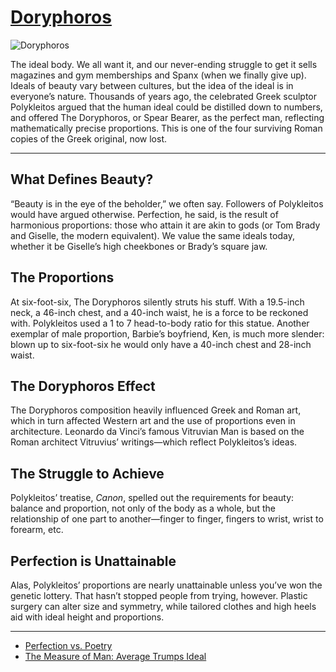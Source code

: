 # [Doryphoros](http://artsmia.github.io/griot/#/o/3520)
![Doryphoros](http://api.artsmia.org/images/3520/large.jpg)

The ideal body. We all want it, and our never-ending struggle to get it sells magazines and gym memberships and Spanx (when we finally give up). Ideals of beauty vary between cultures, but the idea of the ideal is in everyone’s nature. Thousands of years ago, the celebrated Greek sculptor Polykleitos argued that the human ideal could be distilled down to numbers, and offered The Doryphoros, or Spear Bearer, as the perfect man, reflecting mathematically precise proportions. This is one of the four surviving Roman copies of the Greek original, now lost. 

---

## What Defines Beauty?

“Beauty is in the eye of the beholder,” we often say. Followers of Polykleitos would have argued otherwise. Perfection, he said, is the result of harmonious proportions: those who attain it are akin to gods (or Tom Brady and Giselle, the modern equivalent). We value the same ideals today, whether it be Giselle’s high cheekbones or Brady’s square jaw.

## The Proportions

At six-foot-six, The Doryphoros silently struts his stuff. With a 19.5-inch neck, a 46-inch chest, and a 40-inch waist, he is a force to be reckoned with. Polykleitos used a 1 to 7 head-to-body ratio for this statue. Another exemplar of male proportion, Barbie’s boyfriend, Ken, is much more slender: blown up to six-foot-six he would only have a 40-inch chest and 28-inch waist.

## The Doryphoros Effect

The Doryphoros composition heavily influenced Greek and Roman art, which in turn affected Western art and the use of proportions even in architecture. Leonardo da Vinci’s famous Vitruvian Man is based on the Roman architect Vitruvius’ writings—which reflect Polykleitos’s ideas.

## The Struggle to Achieve

Polykleitos’ treatise, *Canon*, spelled out the requirements for beauty: balance and proportion, not only of the body as a whole, but the relationship of one part to another—finger to finger, fingers to wrist, wrist to forearm, etc. 

## Perfection is Unattainable

Alas, Polykleitos’ proportions are nearly unattainable unless you’ve won the genetic lottery. That hasn’t stopped people from trying, however. Plastic surgery can alter size and symmetry, while tailored clothes and high heels aid with ideal height and proportions. 

---

* [Perfection vs. Poetry](../stories/perfection-vs-poetry.md)
* [The Measure of Man: Average Trumps Ideal](../stories/the-measure-of-man-average-trumps-ideal.md)
